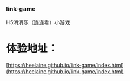 ### link-game
H5消消乐（连连看）小游戏

<!-- ### 效果图
![](./IMG20190118_173659.png) -->

# 体验地址：
[https://heelaine.github.io/link-game/index.html](https://heelaine.github.io/link-game/index.html)

